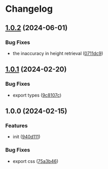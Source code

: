 # Changelog

## [1.0.2](https://github.com/zero-one-code/vue-default-page/compare/v1.0.1...v1.0.2) (2024-06-01)


### Bug Fixes

* the inaccuracy in height retrieval ([0711dc9](https://github.com/zero-one-code/vue-default-page/commit/0711dc9605fa4328f5984cf78232cbe66148cd9e))

## [1.0.1](https://github.com/zero-one-code/vue-default-page/compare/v1.0.0...v1.0.1) (2024-02-20)


### Bug Fixes

* export types ([9c8107c](https://github.com/zero-one-code/vue-default-page/commit/9c8107c80300661bb822a00f26d58db02c4ea252))

## 1.0.0 (2024-02-15)


### Features

* init ([940d111](https://github.com/zero-one-code/vue-default-page/commit/940d1112f2d62b8bf5780f82330292555a5ea2d0))


### Bug Fixes

* export css ([75a3b46](https://github.com/zero-one-code/vue-default-page/commit/75a3b461a7e9bb60a30083deac0122db9d5d8d9d))
